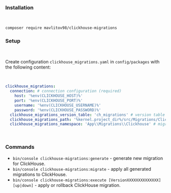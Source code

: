 ### Installation
<br>

```bash
composer require mavlitov98/clickhouse-migrations
```

### Setup
<br>

Create configuration `clickhouse_migrations.yaml` in `config/packages` with the following content:

<br>

```yaml
clickhouse_migrations:
  connection: # connection configuration (required)
    host: '%env(CLICKHOUSE_HOST)%'
    port: '%env(CLICKHOUSE_PORT)%'
    username: '%env(CLICKHOUSE_USERNAME)%'
    password: '%env(CLICKHOUSE_PASSWORD)%'
  clickhouse_migrations_version_table: 'ch_migrations' # version table name (optional)
  clickhouse_migrations_path: '%kernel.project_dir%/src/Migrations/Clickhouse' # migration path (optional)
  clickhouse_migrations_namespace: 'App\\Migrations\\Clickhouse' # migration class namespace (optional)
```

<br>

### Commands

- `bin/console clickhouse-migrations:generate` - generate new migration for ClickHouse.
- `bin/console clickhouse-migrations:migrate` - apply all generated migrations to ClickHouse.
- `bin/console clickhouse-migrations:execute [VersionXXXXXXXXXXXXXX] [up|down]` - apply or rollback ClickHouse migration.

